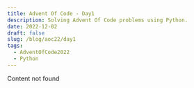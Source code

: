```yaml
---
title: Advent Of Code - Day1
description: Solving Advent Of Code problems using Python.
date: 2022-12-02
draft: false
slug: /blog/aoc22/day1
tags:
  - AdventOfCode2022
  - Python
---
```


Content not found
